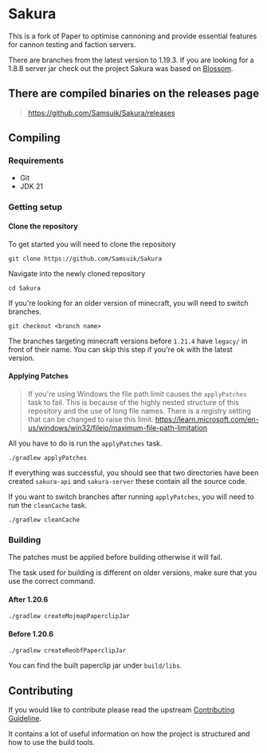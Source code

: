 Sakura
===========
This is a fork of Paper to optimise cannoning and provide essential features for cannon testing and faction servers.

There are branches from the latest version to 1.19.3. If you are looking for a 1.8.8 server jar check out the project Sakura was based on [Blossom](https://github.com/Samsuik/Blossom).

## There are compiled binaries on the releases page
> https://github.com/Samsuik/Sakura/releases

## Compiling
### Requirements
* Git
* JDK 21

### Getting setup
#### Clone the repository

To get started you will need to clone the repository
``` 
git clone https://github.com/Samsuik/Sakura
```

Navigate into the newly cloned repository
```
cd Sakura
```

If you're looking for an older version of minecraft, you will need to switch branches.
```
git checkout <branch name>
```
The branches targeting minecraft versions before `1.21.4` have `legacy/` in front of their name.
You can skip this step if you're ok with the latest version.

#### Applying Patches
> If you're using Windows the file path limit causes the `applyPatches` task to fail.
> This is because of the highly nested structure of this repository and the use of long file names.
> There is a registry setting that can be changed to raise this limit.
> https://learn.microsoft.com/en-us/windows/win32/fileio/maximum-file-path-limitation

All you have to do is run the `applyPatches` task.
```
./gradlew applyPatches
```

If everything was successful, you should see that two directories have been created `sakura-api` and `sakura-server` these contain all the source code.

If you want to switch branches after running `applyPatches`, you will need to run the `cleanCache` task.
```
./gradlew cleanCache
```

### Building
The patches must be applied before building otherwise it will fail.

The task used for building is different on older versions, make sure that you use the correct command.

#### After 1.20.6
```
./gradlew createMojmapPaperclipJar
```

#### Before 1.20.6
```
./gradlew createReobfPaperclipJar
```

You can find the built paperclip jar under `build/libs`.

## Contributing
If you would like to contribute please read the upstream [Contributing Guideline](https://github.com/PaperMC/Paper-archive/blob/ver/1.21.3/CONTRIBUTING.md).

It contains a lot of useful information on how the project is structured and how to use the build tools.
